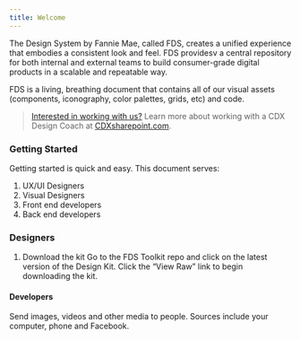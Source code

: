 ```yaml
---
title: Welcome
---
```


The Design System by Fannie Mae, called FDS, creates a unified experience that embodies a consistent look and feel. FDS providesv a central repository for both internal and external teams to build consumer-grade digital products in a scalable and repeatable way. 

FDS is a living, breathing document that contains all of our visual assets (components, iconography, color palettes, grids, etc) and code.

> [Interested in working with us?](http://example.com/signup) Learn more about working with a CDX Design Coach at [CDXsharepoint.com](http://cdxsharepoint.com/).

### Getting Started

Getting started is quick and easy. This document serves:

1. UX/UI Designers
2. Visual Designers
3. Front end developers
4. Back end developers


### Designers

1. Download the kit
Go to the FDS Toolkit repo and click on the latest version of the Design Kit. Click the “View Raw” link to begin downloading the kit.


#### Developers

Send images, videos and other media to people. Sources include your computer, phone and Facebook.


